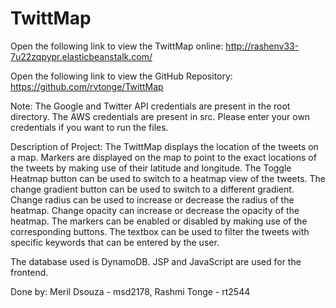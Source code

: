 TwittMap
========
Open the following link to view the TwittMap online:
http://rashenv33-7u22zqpypr.elasticbeanstalk.com/

Open the following link to view the GitHub Repository:
https://github.com/rvtonge/TwittMap

Note: The Google and Twitter API credentials are present in the root directory. The AWS credentials are present in src.
Please enter your own credentials if you want to run the files.

Description of Project:
The TwittMap displays the location of the tweets on a map. Markers are displayed on the map to point to the exact locations of the tweets by making use of their latitude and longitude.
The Toggle Heatmap button can be used to switch to a heatmap view of the tweets.
The change gradient button can be used to switch to a different gradient.
Change radius can be used to increase or decrease the radius of the heatmap.
Change opacity can increase or decrease the opacity of the heatmap.
The markers can be enabled or disabled by making use of the corresponding buttons.
The textbox can be used to filter the tweets with specific keywords that can be entered by the user.

The database used is DynamoDB. JSP and JavaScript are used for the frontend.

Done by:
Meril Dsouza - msd2178, 
Rashmi Tonge - rt2544
